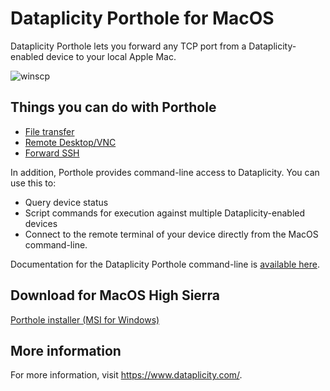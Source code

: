 # Dataplicity Porthole for MacOS
Dataplicity Porthole lets you forward any TCP port from a Dataplicity-enabled device to your local Apple Mac.  

![winscp](https://image.ibb.co/gbyVkG/5d95061_winscp.png)


## Things you can do with Porthole
- [File transfer](http://docs.dataplicity.com/v1.0/docs/file-transfer-via-porthole)
- [Remote Desktop/VNC](http://docs.dataplicity.com/v1.0/docs/remote-desktop-via-porthole)
- [Forward SSH](http://docs.dataplicity.com/v1.0/docs/redirect-tcp-ports-over-the-internet)

In addition, Porthole provides command-line access to Dataplicity.  You can use this to:
- Query device status
- Script commands for execution against multiple Dataplicity-enabled devices
- Connect to the remote terminal of your device directly from the MacOS command-line.

Documentation for the Dataplicity Porthole command-line is [available here](http://docs.dataplicity.com/v1.0/docs/command-line-interface).

## Download for MacOS High Sierra

[Porthole installer (MSI for Windows)](https://github.com/wildfoundry/dataplicity-porthole-releases-osx/releases/download/1.4/DataplicityPortholeSetup.pkg)

## More information
For more information, visit https://www.dataplicity.com/.
